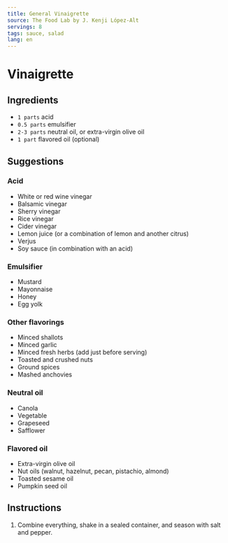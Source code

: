 ```yaml
---
title: General Vinaigrette
source: The Food Lab by J. Kenji López-Alt
servings: 8
tags: sauce, salad
lang: en
---
```


# Vinaigrette

## Ingredients

* `1 parts` acid
* `0.5 parts` emulsifier
* `2-3 parts` neutral oil, or extra-virgin olive oil
* `1 part` flavored oil (optional)

## Suggestions

### Acid

* White or red wine vinegar
* Balsamic vinegar
* Sherry vinegar
* Rice vinegar
* Cider vinegar
* Lemon juice (or a combination of lemon and another citrus)
* Verjus
* Soy sauce (in combination with an acid)

### Emulsifier

* Mustard
* Mayonnaise
* Honey
* Egg yolk

### Other flavorings

* Minced shallots
* Minced garlic
* Minced fresh herbs (add just before serving)
* Toasted and crushed nuts
* Ground spices
* Mashed anchovies

### Neutral oil

* Canola
* Vegetable
* Grapeseed
* Safflower

### Flavored oil

* Extra-virgin olive oil
* Nut oils (walnut, hazelnut, pecan, pistachio, almond)
* Toasted sesame oil
* Pumpkin seed oil

## Instructions

1. Combine everything, shake in a sealed container, and season with salt and pepper.
